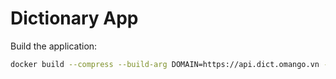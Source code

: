 # Dictionary App

Build the application:

```bash
docker build --compress --build-arg DOMAIN=https://api.dict.omango.vn -t thienhaole92/dictapp:1.0.0 .
```